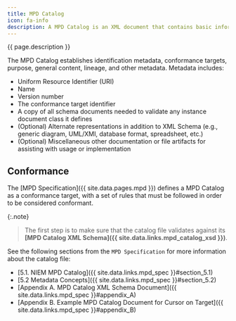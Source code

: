 ```yaml
---
title: MPD Catalog
icon: fa-info
description: A MPD Catalog is an XML document that contains basic information about the package (name, description, purpose, etc.) and a listing of the package's key artifacts.  It is a required artifact in an IEPD.
---
```


{{ page.description }}

The MPD Catalog establishes identification metadata, conformance targets, purpose, general content, lineage, and other metadata. Metadata includes:

- Uniform Resource Identifier (URI)
- Name
- Version number
- The conformance target identifier
- A copy of all schema documents needed to validate any instance document class it defines
- (Optional) Alternate representations in addition to XML Schema (e.g., generic diagram, UML/XMI, database format, spreadsheet, etc.)
- (Optional) Miscellaneous other documentation or file artifacts for assisting with usage or implementation

## Conformance

The [MPD Specification]({{ site.data.pages.mpd }}) defines a MPD Catalog as a conformance target, with a set of rules that must be followed in order to be considered conformant.

{:.note}
> The first step is to make sure that the catalog file validates against its **[MPD Catalog XML Schema]({{ site.data.links.mpd_catalog_xsd }})**.

See the following sections from the `MPD Specification` for more information about the catalog file:

- [5.1. NIEM MPD Catalog]({{ site.data.links.mpd_spec }}#section_5.1)
- [5.2 Metadata Concepts]({{ site.data.links.mpd_spec }}#section_5.2)
- [Appendix A. MPD Catalog XML Schema Document]({{ site.data.links.mpd_spec }}#appendix_A)
- [Appendix B. Example MPD Catalog Document for Cursor on Target]({{ site.data.links.mpd_spec }}#appendix_B)
